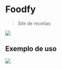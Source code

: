 # Foodfy
> Site de receitas
 
![](https://i.imgur.com/GiuzQ2x.png)

## Exemplo de uso
![](http://g.recordit.co/8S0I66xOLs.gif)
